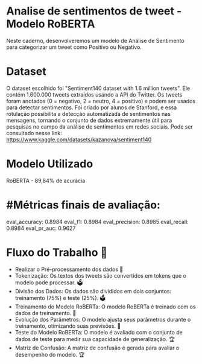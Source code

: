 # Analise de sentimentos de tweet - Modelo RoBERTA
Neste caderno, desenvolveremos um modelo de Análise de Sentimento para categorizar um tweet como Positivo ou Negativo.

# Dataset
O dataset escolhido foi "Sentiment140 dataset with 1.6 million tweets". Ele contém 1.600.000 tweets extraídos usando a API do Twitter. Os tweets foram anotados (0 = negativo, 2 = neutro, 4 = positivo) e podem ser usados ​​para detectar sentimentos. Foi criado por alunos de Stanford, e essa rotulação possibilita a detecção automatizada de sentimentos nas mensagens, tornando o conjunto de dados extremamente útil para pesquisas no campo da análise de sentimentos em redes sociais. Pode ser consultado nesse link: https://www.kaggle.com/datasets/kazanova/sentiment140

# Modelo Utilizado 
RoBERTA - 89,84% de acurácia

#Métricas finais de avaliação:
=============================
eval_accuracy: 0.8984
eval_f1: 0.8984
eval_precision: 0.8985
eval_recall: 0.8984
eval_pr_auc: 0.9627


# Fluxo do Trabalho 📓

- Realizar o Pré-processamento dos dados 🔎
- Tokenização: Os textos dos tweets são convertidos em tokens que o modelo pode processar. 🗳️ 
- Divisão dos Dados: Os dados são divididos em dois conjuntos: treinamento (75%) e teste (25%). 🗳️
- Treinamento do Modelo RoBERTa: O modelo RoBERTa é treinado com os dados de treinamento. 💪
- Evolução dos Parâmetros: O modelo ajusta seus parâmetros durante o treinamento, otimizando suas previsões. 🧠
- Teste do Modelo RoBERTa: O modelo é avaliado com o conjunto de dados de teste para medir sua capacidade de generalização. 🏆
- Matriz de Confusão: A matriz de confusão é gerada para avaliar o desempenho do modelo. 🏆
